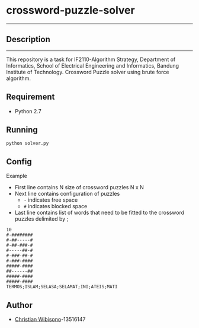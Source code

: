 # crossword-puzzle-solver
----

## Description
----
This repository is a task for IF2110-Algorithm Strategy, Department of Informatics, School of Electrical Engineering and Informatics, Bandung Institute of Technology. Crossword Puzzle solver using brute force algorithm.

## Requirement
* Python 2.7

## Running
```
python solver.py
```

## Config
Example
 + First line contains N size of crossword puzzles N x N
 + Next line contains configuration of puzzles 
    + `-` indicates free space
    + `#` indicates blocked space
 + Last line contains list of words that need to be fitted to the crossword puzzles delimited by ;
```
10 
#-######## 
#-##-----# 
#-##-###-# 
#-----##-# 
#-###-##-# 
#-###-#### 
#####-#### 
##------## 
#####-#### 
#####-#### 
TERMOS;ISLAM;SELASA;SELAMAT;INI;ATEIS;MATI
````

## Author
* [Christian Wibisono](https://github.com/christianwbsn)-13516147
